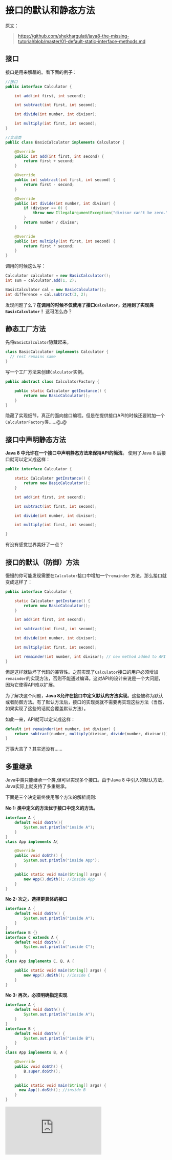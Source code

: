 # 接口的默认和静态方法

原文：
> https://github.com/shekhargulati/java8-the-missing-tutorial/blob/master/01-default-static-interface-methods.md

## 接口


接口是用来解耦的。看下面的例子：

```java
//接口
public interface Calculator {

    int add(int first, int second);

    int subtract(int first, int second);

    int divide(int number, int divisor);

    int multiply(int first, int second);
}
```

```java
//实现类
public class BasicCalculator implements Calculator {

    @Override
    public int add(int first, int second) {
        return first + second;
    }

    @Override
    public int subtract(int first, int second) {
        return first - second;
    }

    @Override
    public int divide(int number, int divisor) {
        if (divisor == 0) {
            throw new IllegalArgumentException("divisor can't be zero.");
        }
        return number / divisor;
    }

    @Override
    public int multiply(int first, int second) {
        return first * second;
    }
}
```

调用的时候这么写：

```java
Calculator calculator = new BasicCalculator();
int sum = calculator.add(1, 2);

BasicCalculator cal = new BasicCalculator();
int difference = cal.subtract(3, 2);
```

发现问题了么？**在调用的时候不仅使用了接口`Calculator`，还用到了实现类 `BasicCalculator`！** 这可怎么办？


## 静态工厂方法

先将`BasicCalculator`隐藏起来。

```java
class BasicCalculator implements Calculator {
  // rest remains same
}
```

写一个工厂方法来创建`Calculator`实例。

```java
public abstract class CalculatorFactory {

    public static Calculator getInstance() {
        return new BasicCalculator();
    }
}
```

隐藏了实现细节，真正的面向接口编程。但是在提供接口API的时候还要附加一个`CalculatorFactory`类……@_@

## 接口中声明静态方法

**Java 8 中允许在一个接口中声明静态方法来保持API的简洁**。
使用了Java 8 后接口就可以定义成这样：


```java
public interface Calculator {

    static Calculator getInstance() {
        return new BasicCalculator();
    }

    int add(int first, int second);

    int subtract(int first, int second);

    int divide(int number, int divisor);

    int multiply(int first, int second);

}
```

有没有感觉世界美好了一点？

## 接口的默认（防御）方法

慢慢的你可能发现需要在`Calculator`接口中增加一个`remainder` 方法，那么接口就变成这样了：

```java
public interface Calculator {

    static Calculator getInstance() {
        return new BasicCalculator();
    }

    int add(int first, int second);

    int subtract(int first, int second);

    int divide(int number, int divisor);

    int multiply(int first, int second);

    int remainder(int number, int divisor); // new method added to API
}
```
但是这样就破坏了代码的兼容性。之前实现了`Calculator`接口的用户必须增加`remainder`的实现方法，否则不能通过编译。这对API的设计来说是一个大问题，因为它使得API难以扩展。

为了解决这个问题，**Java 8允许在接口中定义默认的方法实现**。这些被称为默认或者防御方法。有了默认方法后，接口的实现类就不需要再实现这些方法（当然，如果实现了这些的话就会覆盖默认方法）。

如此一来，API就可以定义成这样：

```java
default int remainder(int number, int divisor) {
    return subtract(number, multiply(divisor, divide(number, divisor)));
}
```

万事大吉了？其实还没有……

## 多重继承

Java中类只能继承一个类,但可以实现多个接口。由于Java 8 中引入的默认方法，Java实际上就支持了多重继承。

下面是三个决定最终使用哪个方法的解析规则:

**No 1: 类中定义的方法优于接口中定义的方法。**

```java
interface A {
    default void doSth(){
        System.out.println("inside A");
    }
}
class App implements A{

    @Override
    public void doSth() {
        System.out.println("inside App");
    }

    public static void main(String[] args) {
        new App().doSth(); //inside App
    }
}
```

**No 2: 次之，选择更具体的接口**

```java
interface A {
    default void doSth() {
        System.out.println("inside A");
    }
}
interface B {}
interface C extends A {
    default void doSth() {
        System.out.println("inside C");
    }
}
class App implements C, B, A {

    public static void main(String[] args) {
        new App().doSth(); //inside C
    }
}
```


**No 3: 再次，必须明确指定实现**

```java
interface A {
    default void doSth() {
        System.out.println("inside A");
    }
}
interface B {
    default void doSth() {
        System.out.println("inside B");
    }
}
class App implements B, A {

    @Override
    public void doSth() {
        B.super.doSth();
    }

    public static void main(String[] args) {
      new App().doSth(); //inside B
    }
}
```

[![Analytics](https://ga-beacon.appspot.com/UA-89268287-1/Zhaolinq/blog/blob/master/java/java8/default-and-static-methods-for-interfaces.md?pixel)](https://github.com/igrigorik/ga-beacon)
